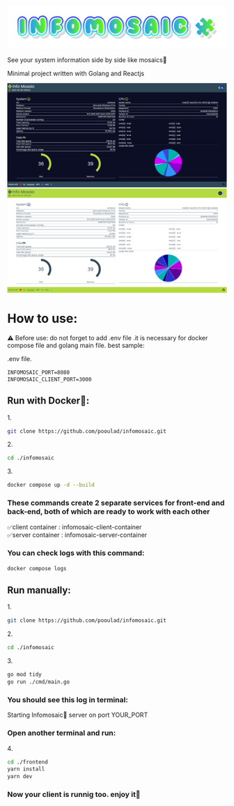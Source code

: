 ![infomosaic_logo](https://github.com/pooulad/infomosaic/blob/main/images/infomosaic.png)<br/>

See your system information side by side like mosaics🧩<br/>

Minimal project written with Golang and Reactjs


![infomosaic_screen_dark](https://github.com/pooulad/infomosaic/blob/main/images/screen-dark.png)
![infomosaic_screen_light](https://github.com/pooulad/infomosaic/blob/main/images/screen-light.png)<br/>

# How to use: <br/>


⚠️ Before use: do not forget to add .env file .it is necessary for docker compose file and golang main file. best sample:<br/>

.env file.<br/>
```env
INFOMOSAIC_PORT=8080
INFOMOSAIC_CLIENT_PORT=3000
```

## Run with Docker🐳:<br/>

1.<br/>
```bash
git clone https://github.com/pooulad/infomosaic.git
```
2.<br/>
```bash
cd ./infomosaic
```

3.<br/>
```bash
docker compose up -d --build
```

### These commands create 2 separate services for front-end and back-end, both of which are ready to work with each other

✅client container : infomosaic-client-container<br/>
✅server container : infomosaic-server-container<br/>

### You can check logs with this command:

```bash
docker compose logs
```

## Run manually:<br/>

1.<br/>
```bash
git clone https://github.com/pooulad/infomosaic.git
```
2.<br/>
```bash
cd ./infomosaic
```

3.<br/>
```bash
go mod tidy
go run ./cmd/main.go
```

### You should see this log in terminal:<br/>
Starting Infomosaic🧩 server on port YOUR_PORT

### Open another terminal and run:<br/>
4.<br/>
```bash
cd ./frontend
yarn install
yarn dev
```

### Now your client is runnig too. enjoy it🤠<br/>